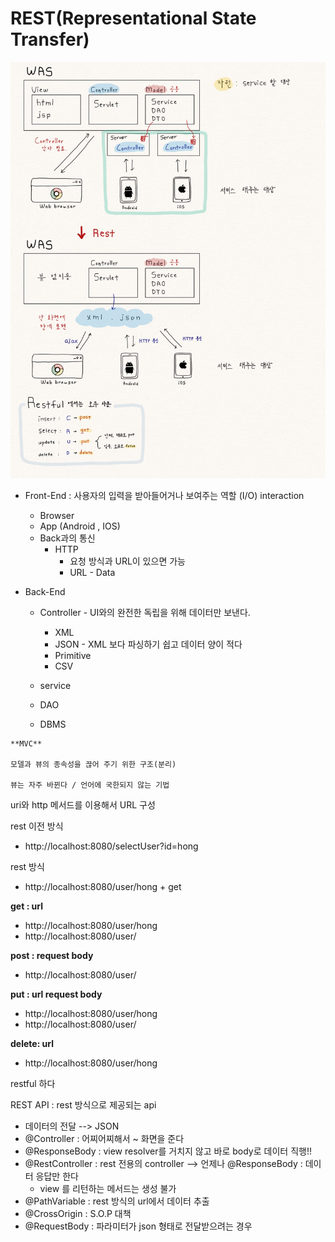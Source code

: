 # REST(Representational State Transfer)

![img](img/RestFul.jpg)

- Front-End : 사용자의 입력을 받아들어거나 보여주는 역할 (I/O) interaction

  - Browser
  - App (Android , IOS)
  - Back과의 통신
    - HTTP
      - 요청 방식과 URL이 있으면 가능
      - URL - Data

- Back-End

  - Controller - UI와의 완전한 독립을 위해 데이터만 보낸다.
    - XML
    - JSON - XML 보다 파싱하기 쉽고 데이터 양이 적다
    - Primitive
    - CSV

  - service
  - DAO
  - DBMS

```
**MVC**

모델과 뷰의 종속성을 끊어 주기 위한 구조(분리)

뷰는 자주 바뀐다 / 언어에 국한되지 않는 기법
```



uri와 http 메서드를 이용해서 URL 구성

rest 이전 방식  

- http://localhost:8080/selectUser?id=hong

rest 방식

- http://localhost:8080/user/hong + get



**get : url**

- http://localhost:8080/user/hong
- http://localhost:8080/user/

**post : request body**

- http://localhost:8080/user/

**put : url request body**

- http://localhost:8080/user/hong
- http://localhost:8080/user/

**delete: url**

- http://localhost:8080/user/hong

restful 하다



REST API : rest 방식으로 제공되는 api

- 데이터의 전달 --> JSON
- @Controller : 어찌어찌해서 ~ 화면을 준다
- @ResponseBody : view resolver를 거치지 않고 바로 body로 데이터 직행!!
- @RestController : rest 전용의 controller --> 언제나 @ResponseBody : 데이터 응답만 한다
  - view 를 리턴하는 메서드는 생성 불가
- @PathVariable : rest 방식의 url에서 데이터 추출
- @CrossOrigin : S.O.P 대책
- @RequestBody : 파라미터가 json 형태로 전달받으려는 경우
